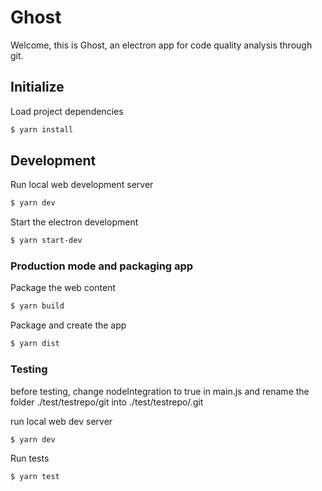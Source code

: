 # Ghost

Welcome,
this is Ghost, an electron app for code quality analysis through git.

## Initialize

Load project dependencies

```bash
$ yarn install
```

## Development

Run local web development server

```bash
$ yarn dev
```

Start the electron development

```bash
$ yarn start-dev
```

### Production mode and packaging app

Package the web content

```bash
$ yarn build
```

Package and create the app

```bash
$ yarn dist
```


### Testing

before testing, change nodeIntegration to true in main.js
and rename the folder ./test/testrepo/git into ./test/testrepo/.git

run local web dev server

```bash
$ yarn dev
```

Run tests

```bash
$ yarn test
```
